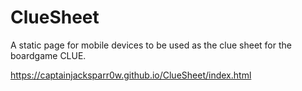 # ClueSheet
A static page for mobile devices to be used as the clue sheet for the boardgame CLUE.

https://captainjacksparr0w.github.io/ClueSheet/index.html
